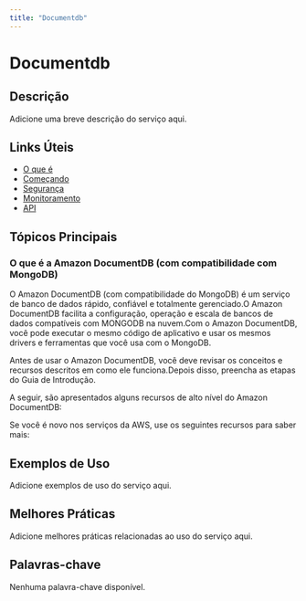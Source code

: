 ```yaml
---
title: "Documentdb"
---
```


# Documentdb

## Descrição

Adicione uma breve descrição do serviço aqui.

## Links Úteis

- [O que é](https://docs.aws.amazon.com/documentdb/latest/developerguide/what-is.html)
- [Começando](https://docs.aws.amazon.com/documentdb/latest/developerguide/getting-started.html)
- [Segurança](https://docs.aws.amazon.com/documentdb/latest/developerguide/security.html)
- [Monitoramento](https://docs.aws.amazon.com/documentdb/latest/developerguide/monitoring.html)
- [API](https://docs.aws.amazon.com/documentdb/latest/developerguide/api.html)

## Tópicos Principais

### O que é a Amazon DocumentDB (com compatibilidade com MongoDB)

O Amazon DocumentDB (com compatibilidade do MongoDB) é um serviço de banco de dados rápido, confiável e totalmente gerenciado.O Amazon DocumentDB facilita a configuração, operação e escala de bancos de dados compatíveis com MONGODB na nuvem.Com o Amazon DocumentDB, você pode executar o mesmo código de aplicativo e usar os mesmos drivers e ferramentas que você usa com o MongoDB.

Antes de usar o Amazon DocumentDB, você deve revisar os conceitos e recursos descritos em como ele funciona.Depois disso, preencha as etapas do Guia de Introdução.

A seguir, são apresentados alguns recursos de alto nível do Amazon DocumentDB:

Se você é novo nos serviços da AWS, use os seguintes recursos para saber mais:

## Exemplos de Uso

Adicione exemplos de uso do serviço aqui.

## Melhores Práticas

Adicione melhores práticas relacionadas ao uso do serviço aqui.

## Palavras-chave

Nenhuma palavra-chave disponível.
